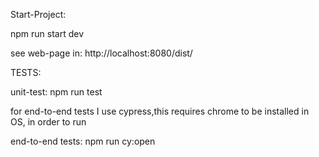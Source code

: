 Start-Project:

npm run start dev

see web-page in: http://localhost:8080/dist/


TESTS:

unit-test: npm run test

for end-to-end tests I use cypress,this requires chrome to be installed in OS, in order to run

end-to-end tests: npm run cy:open